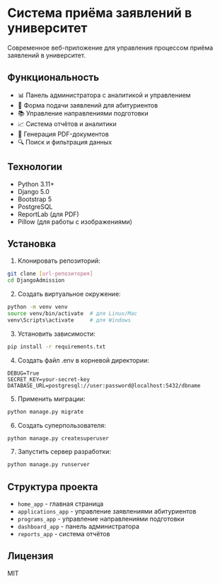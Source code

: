 # Система приёма заявлений в университет

Современное веб-приложение для управления процессом приёма заявлений в университет.

## Функциональность

- 📊 Панель администратора с аналитикой и управлением
- 📝 Форма подачи заявлений для абитуриентов
- 📚 Управление направлениями подготовки
- 📈 Система отчётов и аналитики
- 📄 Генерация PDF-документов
- 🔍 Поиск и фильтрация данных

## Технологии

- Python 3.11+
- Django 5.0
- Bootstrap 5
- PostgreSQL
- ReportLab (для PDF)
- Pillow (для работы с изображениями)

## Установка

1. Клонировать репозиторий:
```bash
git clone [url-репозитория]
cd DjangoAdmission
```

2. Создать виртуальное окружение:
```bash
python -m venv venv
source venv/bin/activate  # для Linux/Mac
venv\Scripts\activate     # для Windows
```

3. Установить зависимости:
```bash
pip install -r requirements.txt
```

4. Создать файл .env в корневой директории:
```
DEBUG=True
SECRET_KEY=your-secret-key
DATABASE_URL=postgresql://user:password@localhost:5432/dbname
```

5. Применить миграции:
```bash
python manage.py migrate
```

6. Создать суперпользователя:
```bash
python manage.py createsuperuser
```

7. Запустить сервер разработки:
```bash
python manage.py runserver
```

## Структура проекта

- `home_app` - главная страница
- `applications_app` - управление заявлениями абитуриентов
- `programs_app` - управление направлениями подготовки
- `dashboard_app` - панель администратора
- `reports_app` - система отчётов

## Лицензия

MIT
